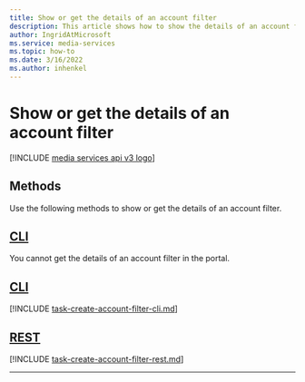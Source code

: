 ```yaml
---
title: Show or get the details of an account filter
description: This article shows how to show the details of an account filter.
author: IngridAtMicrosoft
ms.service: media-services
ms.topic: how-to
ms.date: 3/16/2022
ms.author: inhenkel
---
```


# Show or get the details of an account filter

[!INCLUDE [media services api v3 logo](./includes/v3-hr.md)]

## Methods

Use the following methods to show or get the details of an account filter.

## [CLI](#tab/cli/)

You cannot get the details of an account filter in the portal.

## [CLI](#tab/cli/)

[!INCLUDE [task-create-account-filter-cli.md](./includes/task-show-account-filter-cli.md)]

## [REST](#tab/rest/)

[!INCLUDE [task-create-account-filter-rest.md](./includes/task-get-account-filter-rest.md)]

---
